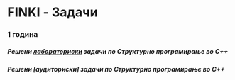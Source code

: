 # FINKI - Задачи
### 1 година
##### **Решени [лабораториски](https://github.com/krembanan4e/FINKI-/tree/main/SP/labs) задачи по Структурно програмирање во C++**
##### **Решени [аудиториски] задачи по Структурно програмирање во C++**

